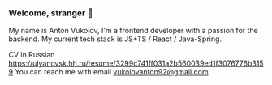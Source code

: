 ### Welcome, stranger 👋 
My name is Anton Vukolov, I'm a frontend developer with a passion for the backend.
My current tech stack is JS+TS / React / Java-Spring.

CV in Russian https://ulyanovsk.hh.ru/resume/3299c741ff031a2b560039ed1f3076776b3159
You can reach me with email vukolovanton92@gmail.com
